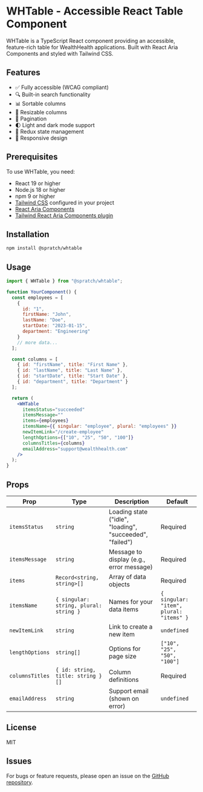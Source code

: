 # WHTable - Accessible React Table Component

WHTable is a TypeScript React component providing an accessible, feature-rich table for WealthHealth applications. Built with React Aria Components and styled with Tailwind CSS.

## Features

- ✅ Fully accessible (WCAG compliant)
- 🔍 Built-in search functionality
- 📊 Sortable columns
- 📏 Resizable columns
- 🔢 Pagination
- 🌓 Light and dark mode support
- 🔄 Redux state management
- 📱 Responsive design

## Prerequisites

To use WHTable, you need:

- React 19 or higher
- Node.js 18 or higher
- npm 9 or higher
- [Tailwind CSS](https://tailwindcss.com/docs/installation/using-vite) configured in your project
- [React Aria Components](https://react-spectrum.adobe.com/react-aria/getting-started.html)
- [Tailwind React Aria Components plugin](https://www.npmjs.com/package/tailwindcss-react-aria-components)

## Installation

```bash
npm install @spratch/whtable
```

## Usage

```jsx
import { WHTable } from "@spratch/whtable";

function YourComponent() {
  const employees = [
    {
      id: "1",
      firstName: "John",
      lastName: "Doe",
      startDate: "2023-01-15",
      department: "Engineering"
    }
    // more data...
  ];

  const columns = [
    { id: "firstName", title: "First Name" },
    { id: "lastName", title: "Last Name" },
    { id: "startDate", title: "Start Date" },
    { id: "department", title: "Department" }
  ];

  return (
    <WHTable
      itemsStatus="succeeded"
      itemsMessage=""
      items={employees}
      itemsName={{ singular: "employee", plural: "employees" }}
      newItemLink="/create-employee"
      lengthOptions={["10", "25", "50", "100"]}
      columnsTitles={columns}
      emailAddress="support@wealthhealth.com"
    />
  );
}
```

## Props

| Prop            | Type                                   | Description                                              | Default                                 |
| --------------- | -------------------------------------- | -------------------------------------------------------- | --------------------------------------- |
| `itemsStatus`   | `string`                               | Loading state ("idle", "loading", "succeeded", "failed") | Required                                |
| `itemsMessage`  | `string`                               | Message to display (e.g., error message)                 | Required                                |
| `items`         | `Record<string, string>[]`             | Array of data objects                                    | Required                                |
| `itemsName`     | `{ singular: string, plural: string }` | Names for your data items                                | `{ singular: "item", plural: "items" }` |
| `newItemLink`   | `string`                               | Link to create a new item                                | `undefined`                             |
| `lengthOptions` | `string[]`                             | Options for page size                                    | `["10", "25", "50", "100"]`             |
| `columnsTitles` | `{ id: string, title: string }[]`      | Column definitions                                       | Required                                |
| `emailAddress`  | `string`                               | Support email (shown on error)                           | `undefined`                             |

## License

MIT

## Issues

For bugs or feature requests, please open an issue on the [GitHub repository](https://github.com/Spratch/WHTable/issues).
